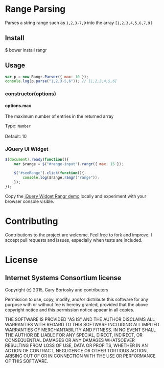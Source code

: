 # Range Parsing

Parses a string range such as `1,2,3-7,9` into the array `[1,2,3,4,5,6,7,9]`

## Install

$ bower install rangr

## Usage

```javascript
var p = new Rangr.Parser({ max: 10 });
console.log(p.parse("1,2,3-5,6")); // [1,2,3,4,5,6]
```

### constructor(options)
#### options.max
The maximum number of entries in the returned array

Type: `Number`<br><br>Default: 10

### JQuery UI Widget

```javascript
$(document).ready(function(){
    var $range = $("#range-input").rangr({ max: 15 });
    
    $("#seeRange").click(function(){
        console.log($range.rangr("range"));
    });
});
```
Copy the [jQuery Widget Rangr demo](jqdemo.html) locally and experiment with your browser console visible.

# Contributing

Contributions to the project are welcome. Feel free to fork and improve. I accept pull requests and issues, especially when tests are included.

# License

## Internet Systems Consortium license
Copyright (c) 2015, Gary Bortosky and contributers

Permission to use, copy, modify, and/or distribute this software for any purpose
with or without fee is hereby granted, provided that the above copyright notice
and this permission notice appear in all copies.

THE SOFTWARE IS PROVIDED "AS IS" AND THE AUTHOR DISCLAIMS ALL WARRANTIES WITH
REGARD TO THIS SOFTWARE INCLUDING ALL IMPLIED WARRANTIES OF MERCHANTABILITY AND
FITNESS. IN NO EVENT SHALL THE AUTHOR BE LIABLE FOR ANY SPECIAL, DIRECT,
INDIRECT, OR CONSEQUENTIAL DAMAGES OR ANY DAMAGES WHATSOEVER RESULTING FROM LOSS
OF USE, DATA OR PROFITS, WHETHER IN AN ACTION OF CONTRACT, NEGLIGENCE OR OTHER
TORTIOUS ACTION, ARISING OUT OF OR IN CONNECTION WITH THE USE OR PERFORMANCE OF
THIS SOFTWARE.
